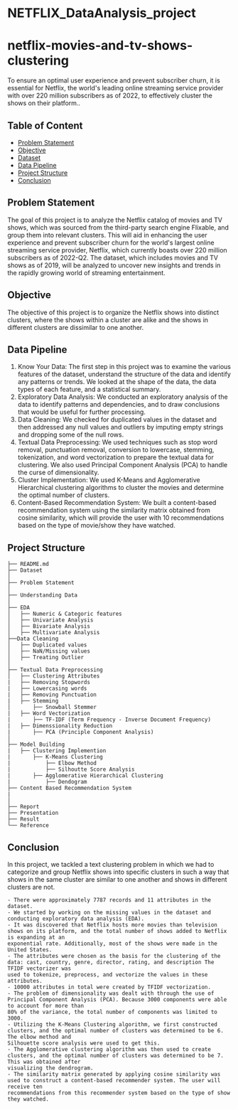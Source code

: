# NETFLIX_DataAnalysis_project
# netflix-movies-and-tv-shows-clustering
To ensure an optimal user experience and prevent subscriber churn, it is essential for Netflix, the world's leading online streaming service provider with over 220 million subscribers as of 2022, to effectively cluster the shows on their platform..

## Table of Content
  * [Problem Statement](#problem-statement)
  * [Objective](#objective)
  * [Dataset](#dataset)
  * [Data Pipeline](#data-pipeline)
  * [Project Structure](#project-structure)
  * [Conclusion](#conclusion)
  
  
## Problem Statement
  The goal of this project is to analyze the Netflix catalog of movies and TV shows, which was sourced from the third-party search engine Flixable, and group them 
  into relevant clusters. This will aid in enhancing the user experience and prevent subscriber churn for the world's largest online streaming service provider, 
  Netflix, which currently boasts over 220 million subscribers as of 2022-Q2. The dataset, which includes movies and TV shows as of 2019, will be analyzed to uncover 
  new insights and trends in the rapidly growing world of streaming entertainment.
  
## Objective
  The objective of this project is to organize the Netflix shows into distinct clusters, where the shows within a cluster are alike and the shows in different 
  clusters are dissimilar to one another.
  
  

  
  
## Data Pipeline
  1. Know Your Data:
       The first step in this project was to examine the various features of the dataset, understand the structure of the data and identify any patterns or trends. 
       We looked at the shape of the data, the data types of each feature, and a statistical summary.
  2. Exploratory Data Analysis:
       We conducted an exploratory analysis of the data to identify patterns and dependencies, and to draw conclusions that would be useful for further processing.
  3. Data Cleaning:
       We checked for duplicated values in the dataset and then addressed any null values and outliers by imputing empty strings and dropping some of the null rows.
  4. Textual Data Preprocessing:
       We used techniques such as stop word removal, punctuation removal, conversion to lowercase, stemming, tokenization, and word vectorization to prepare the 
       textual data for clustering. We also used Principal Component Analysis (PCA) to handle the curse of dimensionality.
  5. Cluster Implementation:
       We used K-Means and Agglomerative Hierarchical clustering algorithms to cluster the movies and determine the optimal number of clusters.
  6. Content-Based Recommendation System:
       We built a content-based recommendation system using the similarity matrix obtained from cosine similarity, which will provide the user with 10 
       recommendations based on the type of movie/show they have watched.
  
  
## Project Structure
```
├── README.md
├── Dataset 
│  
├── Problem Statement
│
├── Understanding Data
│
├── EDA
│   ├── Numeric & Categoric features
│   ├── Univariate Analysis
│   ├── Bivariate Analysis
│   ├── Multivariate Analysis
├──Data Cleaning
│   ├── Duplicated values
│   ├── NaN/Missing values
│   ├── Treating Outlier 
│
├── Textual Data Preprocessing
│   ├── Clustering Attributes
|   ├── Removing Stopwords
|   ├── Lowercasing words
|   ├── Removing Punctuation
|   ├── Stemming
│       ├── Snowball Stemmer
|   ├── Word Vectorization
|       ├── TF-IDF (Term Frequency - Inverse Document Frequency)
|   ├── Dimenssionality Reduction
|       ├── PCA (Principle Component Analysis)
│
├── Model Building
|   ├── Clustering Implemention
|       ├── K-Means Clustering
|           ├── Elbow Method
|           ├── Silhoutte Score Analysis
|       ├── Agglomerative Hierarchical Clustering
|           ├── Dendogram
├── Content Based Recommendation System
|
│   
├── Report
├── Presentation
├── Result
└── Reference
```


## Conclusion
In this project, we tackled a text clustering problem in which we had to categorize and group Netflix shows into specific clusters in such a way that shows in the same cluster are similar to one another and shows in different clusters are not.

    - There were approximately 7787 records and 11 attributes in the dataset.
    - We started by working on the missing values in the dataset and conducting exploratory data analysis (EDA).
    - It was discovered that Netflix hosts more movies than television shows on its platform, and the total number of shows added to Netflix is expanding at an 
    exponential rate. Additionally, most of the shows were made in the United States.
    - The attributes were chosen as the basis for the clustering of the data: cast, country, genre, director, rating, and description The TFIDF vectorizer was 
    used to tokenize, preprocess, and vectorize the values in these attributes.
    - 10000 attributes in total were created by TFIDF vectorization.
    - The problem of dimensionality was dealt with through the use of Principal Component Analysis (PCA). Because 3000 components were able to account for more than 
    80% of the variance, the total number of components was limited to 3000.
    - Utilizing the K-Means Clustering algorithm, we first constructed clusters, and the optimal number of clusters was determined to be 6. The elbow method and 
    Silhouette score analysis were used to get this.
    - The Agglomerative clustering algorithm was then used to create clusters, and the optimal number of clusters was determined to be 7. This was obtained after 
    visualizing the dendrogram.
    - The similarity matrix generated by applying cosine similarity was used to construct a content-based recommender system. The user will receive ten 
    recommendations from this recommender system based on the type of show they watched.
    
